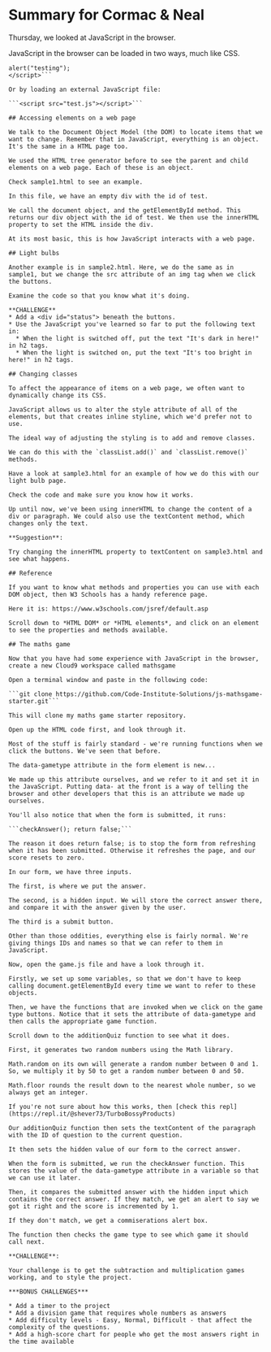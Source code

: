 # Summary for Cormac & Neal

Thursday, we looked at JavaScript in the browser.

JavaScript in the browser can be loaded in two ways, much like CSS.

```<script>
alert("testing");
</script>```

Or by loading an external JavaScript file:

```<script src="test.js"></script>```

## Accessing elements on a web page

We talk to the Document Object Model (the DOM) to locate items that we want to change. Remember that in JavaScript, everything is an object. It's the same in a HTML page too.

We used the HTML tree generator before to see the parent and child elements on a web page. Each of these is an object.

Check sample1.html to see an example.

In this file, we have an empty div with the id of test.

We call the document object, and the getElementById method. This returns our div object with the id of test. We then use the innerHTML property to set the HTML inside the div.

At its most basic, this is how JavaScript interacts with a web page.

## Light bulbs

Another example is in sample2.html. Here, we do the same as in sample1, but we change the src attribute of an img tag when we click the buttons.

Examine the code so that you know what it's doing.

**CHALLENGE**
* Add a <div id="status"> beneath the buttons.
* Use the JavaScript you've learned so far to put the following text in:
  * When the light is switched off, put the text "It's dark in here!" in h2 tags.
  * When the light is switched on, put the text "It's too bright in here!" in h2 tags.

## Changing classes

To affect the appearance of items on a web page, we often want to dynamically change its CSS.

JavaScript allows us to alter the style attribute of all of the elements, but that creates inline styline, which we'd prefer not to use.

The ideal way of adjusting the styling is to add and remove classes.

We can do this with the `classList.add()` and `classList.remove()` methods.

Have a look at sample3.html for an example of how we do this with our light bulb page.

Check the code and make sure you know how it works.

Up until now, we've been using innerHTML to change the content of a div or paragraph. We could also use the textContent method, which changes only the text.

**Suggestion**:

Try changing the innerHTML property to textContent on sample3.html and see what happens.

## Reference

If you want to know what methods and properties you can use with each DOM object, then W3 Schools has a handy reference page.

Here it is: https://www.w3schools.com/jsref/default.asp

Scroll down to *HTML DOM* or *HTML elements*, and click on an element to see the properties and methods available.

## The maths game

Now that you have had some experience with JavaScript in the browser, create a new Cloud9 workspace called mathsgame

Open a terminal window and paste in the following code:

```git clone https://github.com/Code-Institute-Solutions/js-mathsgame-starter.git```

This will clone my maths game starter repository.

Open up the HTML code first, and look through it.

Most of the stuff is fairly standard - we're running functions when we click the buttons. We've seen that before.

The data-gametype attribute in the form element is new...

We made up this attribute ourselves, and we refer to it and set it in the JavaScript. Putting data- at the front is a way of telling the browser and other developers that this is an attribute we made up ourselves.

You'll also notice that when the form is submitted, it runs:

```checkAnswer(); return false;```

The reason it does return false; is to stop the form from refreshing when it has been submitted. Otherwise it refreshes the page, and our score resets to zero.

In our form, we have three inputs.

The first, is where we put the answer.

The second, is a hidden input. We will store the correct answer there, and compare it with the answer given by the user.

The third is a submit button.

Other than those oddities, everything else is fairly normal. We're giving things IDs and names so that we can refer to them in JavaScript.

Now, open the game.js file and have a look through it.

Firstly, we set up some variables, so that we don't have to keep calling document.getElementById every time we want to refer to these objects.

Then, we have the functions that are invoked when we click on the game type buttons. Notice that it sets the attribute of data-gametype and then calls the appropriate game function.

Scroll down to the additionQuiz function to see what it does.

First, it generates two random numbers using the Math library.

Math.random on its own will generate a random number between 0 and 1. So, we multiply it by 50 to get a random number between 0 and 50.

Math.floor rounds the result down to the nearest whole number, so we always get an integer.

If you're not sure about how this works, then [check this repl](https://repl.it/@shever73/TurboBossyProducts)

Our additionQuiz function then sets the textContent of the paragraph with the ID of question to the current question.

It then sets the hidden value of our form to the correct answer.

When the form is submitted, we run the checkAnswer function. This stores the value of the data-gametype attribute in a variable so that we can use it later.

Then, it compares the submitted answer with the hidden input which contains the correct answer. If they match, we get an alert to say we got it right and the score is incremented by 1.

If they don't match, we get a commiserations alert box.

The function then checks the game type to see which game it should call next.

**CHALLENGE**:

Your challenge is to get the subtraction and multiplication games working, and to style the project.

***BONUS CHALLENGES***

* Add a timer to the project
* Add a division game that requires whole numbers as answers
* Add difficulty levels - Easy, Normal, Difficult - that affect the complexity of the questions.
* Add a high-score chart for people who get the most answers right in the time available



